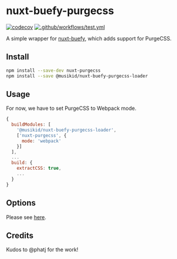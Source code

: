 # nuxt-buefy-purgecss

[![codecov](https://codecov.io/gh/MusiKid/nuxt-buefy-purgecss/branch/main/graph/badge.svg?token=FB35JGG7FR)](https://codecov.io/gh/MusiKid/nuxt-buefy-purgecss)
[![.github/workflows/test.yml](https://github.com/MusiKid/nuxt-buefy-purgecss/actions/workflows/test.yml/badge.svg)](https://github.com/MusiKid/nuxt-buefy-purgecss/actions/workflows/test.yml)

A simple wrapper for [nuxt-buefy](https://github.com/buefy/nuxt-buefy),
which adds support for PurgeCSS.

## Install

```sh
npm install --save-dev nuxt-purgecss
npm install --save @musikid/nuxt-buefy-purgecss-loader
```

## Usage

For now, we have to set PurgeCSS to Webpack mode.

```js
{
  buildModules: [
    '@musikid/nuxt-buefy-purgecss-loader',
    ['nuxt-purgecss', {
      mode: 'webpack'
    }]
  ],
  ...
  build: {
    extractCSS: true,
    ...
  }
}
```

## Options

Please see [here](https://github.com/buefy/nuxt-buefy#options).

## Credits

Kudos to @phatj for the work!
